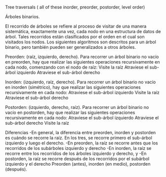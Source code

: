                                                                                       Tree traversals \( all of these inorder, preorder, postorder, level order\)

Árboles binarios.

El recorrido de árboles se refiere al proceso de visitar de una manera sistemática, exactamente una vez, cada nodo en una estructura de datos de árbol. Tales recorridos están clasificados por el orden en el cual son visitados los nodos. Los siguientes algoritmos son descritos para un árbol binario, pero también pueden ser generalizados a otros árboles.

Preorden: (raíz, izquierdo, derecho). Para recorrer un árbol binario no vacío en preorden, hay que realizar las siguientes operaciones recursivamente en cada nodo, comenzando con el nodo de raíz:
Visite la raíz
Atraviese el sub-árbol izquierdo
Atraviese el sub-árbol derecho

Inorden:
(izquierdo, raíz, derecho). Para recorrer un árbol binario no vacío en inorden (simétrico), hay que realizar las siguientes operaciones recursivamente en cada nodo:
Atraviese el sub-árbol izquierdo
Visite la raíz
Atraviese el sub-árbol derecho

Postorden:
(izquierdo, derecho, raíz). Para recorrer un árbol binario no vacío en postorden, hay que realizar las siguientes operaciones recursivamente en cada nodo:
Atraviese el sub-árbol izquierdo
Atraviese el sub-árbol derecho
Visite la raíz

Diferencias
-En general, la diferencia entre preorden, inorden y postorden es cuándo se recorre la raíz. En los tres, se recorre primero el sub-árbol izquierdo y luego el derecho.
-En preorden, la raíz se recorre antes que los recorridos de los subárboles izquierdo y derecho
-En inorden, la raíz se recorre entre los recorridos de los árboles izquierdo y derecho, y
-En postorden, la raíz se recorre después de los recorridos por el subárbol izquierdo y el derecho
Preorden (antes), inorden (en medio), postorden (después).
